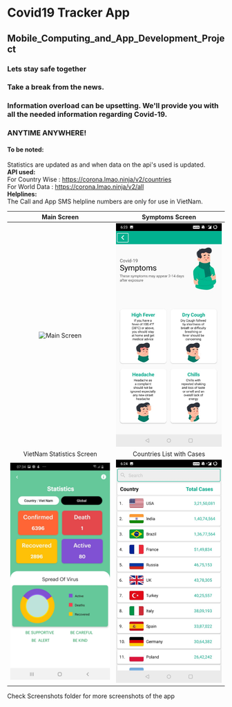 # Covid19 Tracker App
## Mobile_Computing_and_App_Development_Project

###  **Lets stay safe together**   

### Take a break from the news.  
### Information overload can be upsetting. We'll provide you with all the needed information regarding Covid-19.  
### ANYTIME ANYWHERE!  
  
#### To be noted:  
Statistics are updated as and when data on the api's used is updated.  
__API used:__  
For Country Wise : https://corona.lmao.ninja/v2/countries  
For World Data : https://corona.lmao.ninja/v2/all  
__Helplines:__  
The Call and App SMS helpline numbers are only for use in VietNam.  

Main Screen             |  Symptoms Screen
:-------------------------:|:-------------------------:
![Main Screen](Screenshots/home.jpeg) |   ![Symptoms Screen](Screenshots/SymptomsScreen.jpeg)  
VietNam Statistics Screen             |  Countries List with Cases
![Vietnam Stat](Screenshots/manthongke.jpg)  |   ![Country List](Screenshots/CountryListStart.jpeg)  

Check Screenshots folder for more screenshots of the app

